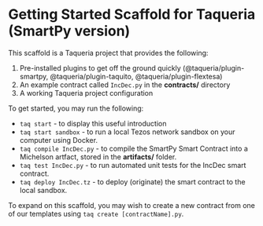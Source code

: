 # Getting Started Scaffold for Taqueria (SmartPy version)

This scaffold is a Taqueria project that provides the following:
1. Pre-installed plugins to get off the ground quickly (@taqueria/plugin-smartpy, @taqueria/plugin-taquito, @taqueria/plugin-flextesa)
2. An example contract called `IncDec.py` in the **contracts/** directory
3. A working Taqueria project configuration

To get started, you may run the following:
- `taq start` - to display this useful introduction
- `taq start sandbox` - to run a local Tezos network sandbox on your computer using Docker.
- `taq compile IncDec.py` - to compile the SmartPy Smart Contract into a Michelson artfact, stored in the **artifacts/** folder.
- `taq test IncDec.py` - to run automated unit tests for the IncDec smart contract.
- `taq deploy IncDec.tz` - to deploy (originate) the smart contract to the local sandbox.

To expand on this scaffold, you may wish to create a new contract from one of our templates using `taq create [contractName].py`.